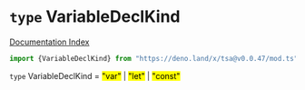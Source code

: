 # `type` VariableDeclKind

[Documentation Index](../README.md)

```ts
import {VariableDeclKind} from "https://deno.land/x/tsa@v0.0.47/mod.ts"
```

`type` VariableDeclKind = <mark>"var"</mark> | <mark>"let"</mark> | <mark>"const"</mark>
